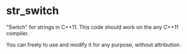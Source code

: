str_switch
==========

"Switch" for strings in C++11.
This code should work on the any C++11 compiler.

You can freely to use and modify it for any purpose, without attribution.

